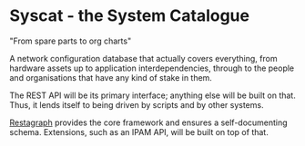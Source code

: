 # Syscat - the System Catalogue

"From spare parts to org charts"

A network configuration database that actually covers everything, from hardware assets up to application interdependencies, through to the people and organisations that have any kind of stake in them.

The REST API will be its primary interface; anything else will be built on that. Thus, it lends itself to being driven by scripts and by other systems.

[Restagraph](https://github.com/equill/restagraph) provides the core framework and ensures a self-documenting schema. Extensions, such as an IPAM API, will be built on top of that.

